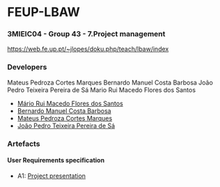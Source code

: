 # FEUP-LBAW
### 3MIEIC04 - Group 43 - 7.Project management
https://web.fe.up.pt/~jlopes/doku.php/teach/lbaw/index

### Developers
Mateus Pedroza Cortes Marques
Bernardo Manuel Costa Barbosa
João Pedro Teixeira Pereira de Sá
Mario Rui Macedo Flores dos Santos
* [Mário Rui Macedo Flores dos Santos](https://github.com/mariosantosprivate)
* [Bernardo Manuel Costa Barbosa](https://github.com/bernardomcbarbosa)
* [Mateus Pedroza Cortes Marques](https://github.com/mpcmarques)
* [João Pedro Teixeira Pereira de Sá](dunno)

### Artefacts
#### User Requirements specification
* A1: [Project presentation](https://github.com/mpcmarques/lbaw/blob/master/A1.md)

